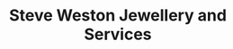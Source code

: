 ---
title: "Steve Weston Jewellery and Services"
url: /auckland/steve-weston-jewellery-and-services/
shop: Schmuck
---